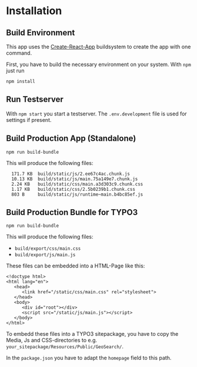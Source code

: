 # Installation

## Build Environment

This app uses the [Create-React-App](https://github.com/facebook/create-react-app) buildsystem to create the app with one command.

First, you have to build the necessary environment on your system. With `npm` just run

`npm install`

## Run Testserver

With `npm start` you start a testserver. The `.env.development` file is used for settings if present.

## Build Production App (Standalone)

`npm run build-bundle` 

This will produce the following files:

```
  171.7 KB  build/static/js/2.ee67c4ac.chunk.js
  10.13 KB  build/static/js/main.75a149e7.chunk.js
  2.24 KB   build/static/css/main.a3d303c9.chunk.css
  1.17 KB   build/static/css/2.5b0239b1.chunk.css
  803 B     build/static/js/runtime~main.b4bc85ef.js
```

## Build Production Bundle for TYPO3

`npm run build-bundle`

This will produce the following files:

* `build/export/css/main.css`
* `build/export/js/main.js`

These files can be embedded into a HTML-Page like this:

```
<!doctype html>
<html lang="en">
   <head>
      <link href="/static/css/main.css" rel="stylesheet">
   </head>
   <body>
      <div id="root"></div>
      <script src="/static/js/main.js"></script>
   </body>
</html>
```

To embedd these files into a TYPO3 sitepackage, you have to copy the Media, Js and CSS-directories to e.g. `your_sitepackage/Resources/Public/GeoSearch/`.

In the `package.json` you have to adapt the `homepage` field to this path.

